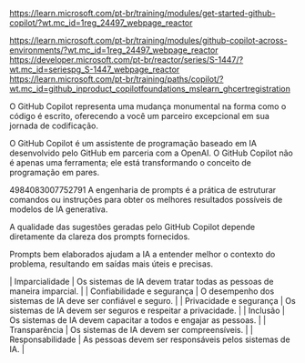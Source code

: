 https://learn.microsoft.com/pt-br/training/modules/get-started-github-copilot/?wt.mc_id=1reg_24497_webpage_reactor


https://learn.microsoft.com/pt-br/training/modules/github-copilot-across-environments/?wt.mc_id=1reg_24497_webpage_reactor
https://developer.microsoft.com/pt-br/reactor/series/S-1447/?wt.mc_id=seriespg_S-1447_webpage_reactor
https://learn.microsoft.com/pt-br/training/paths/copilot/?wt.mc_id=github_inproduct_copilotfoundations_mslearn_ghcertregistration

O GitHub Copilot representa uma mudança monumental na forma como o código é escrito, oferecendo a você um parceiro excepcional em sua jornada de codificação.

O GitHub Copilot é um assistente de programação baseado em IA desenvolvido pelo GitHub em parceria com a OpenAI.
O GitHub Copilot não é apenas uma ferramenta; ele está transformando o conceito de
programação em pares.

4984083007752791
A engenharia de prompts é a prática de estruturar comandos ou instruções para obter os melhores resultados possíveis de modelos de IA generativa.

A qualidade das sugestões geradas pelo GitHub Copilot depende diretamente da clareza dos prompts fornecidos.

Prompts bem elaborados ajudam a IA a entender melhor o contexto do problema, resultando em saídas mais úteis e precisas.


| Imparcialidade             | Os sistemas de IA devem tratar todas as pessoas de maneira imparcial. |
| Confiabilidade e segurança | O desempenho dos sistemas de IA deve ser confiável e seguro.          |
| Privacidade e segurança    | Os sistemas de IA devem ser seguros e respeitar a privacidade.        |
| Inclusão                   | Os sistemas de IA devem capacitar a todos e engajar as pessoas.       |
| Transparência              | Os sistemas de IA devem ser compreensíveis.                           |
| Responsabilidade           | As pessoas devem ser responsáveis pelos sistemas de IA.               |
